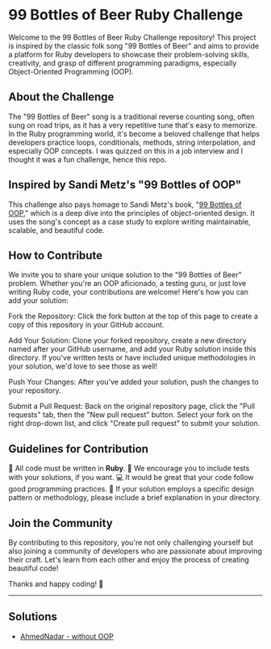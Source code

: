 # 99 Bottles of Beer Ruby Challenge
Welcome to the 99 Bottles of Beer Ruby Challenge repository! This project is inspired by the classic folk song "99 Bottles of Beer" and aims to provide a platform for Ruby developers to showcase their problem-solving skills, creativity, and grasp of different programming paradigms, especially Object-Oriented Programming (OOP).

## About the Challenge
The "99 Bottles of Beer" song is a traditional reverse counting song, often sung on road trips, as it has a very repetitive tune that's easy to memorize. In the Ruby programming world, it's become a beloved challenge that helps developers practice loops, conditionals, methods, string interpolation, and especially OOP concepts.
I was quizzed on this in a job interview and I thought it was a fun challenge, hence this repo.

## Inspired by Sandi Metz's "99 Bottles of OOP"
This challenge also pays homage to Sandi Metz's book, "[99 Bottles of OOP](https://sandimetz.com/99bottles)," which is a deep dive into the principles of object-oriented design. It uses the song's concept as a case study to explore writing maintainable, scalable, and beautiful code.

## How to Contribute
We invite you to share your unique solution to the "99 Bottles of Beer" problem. Whether you're an OOP aficionado, a testing guru, or just love writing Ruby code, your contributions are welcome! Here's how you can add your solution:

Fork the Repository: Click the fork button at the top of this page to create a copy of this repository in your GitHub account.

Add Your Solution: Clone your forked repository, create a new directory named after your GitHub username, and add your Ruby solution inside this directory. If you've written tests or have included unique methodologies in your solution, we'd love to see those as well!

Push Your Changes: After you've added your solution, push the changes to your repository.

Submit a Pull Request: Back on the original repository page, click the "Pull requests" tab, then the "New pull request" button. Select your fork on the right drop-down list, and click "Create pull request" to submit your solution.

## Guidelines for Contribution
💎 All code must be written in **Ruby**.
🧪 We encourage you to include tests with your solutions, if you want.
💻 It would be great that your code follow good programming practices.
📝 If your solution employs a specific design pattern or methodology, please include a brief explanation in your directory.

## Join the Community
By contributing to this repository, you're not only challenging yourself but also joining a community of developers who are passionate about improving their craft. Let's learn from each other and enjoy the process of creating beautiful code!

Thanks and happy coding! 🎉

-----

## Solutions

* [AhmedNadar - without OOP](/AhmedNadar/readme.md)

